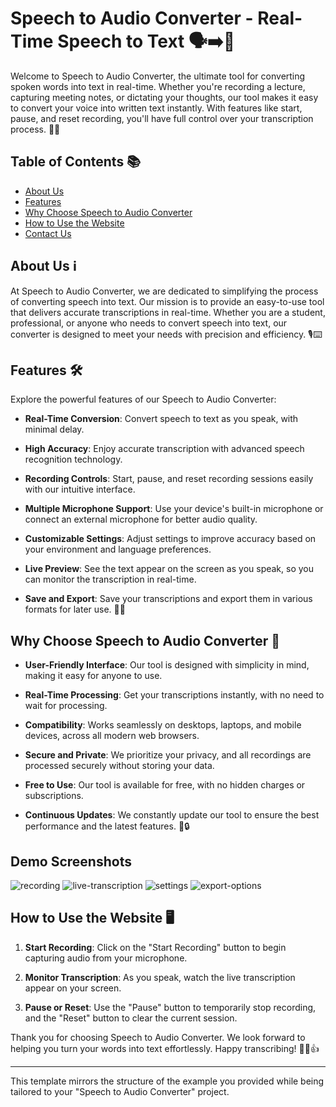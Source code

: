 # Speech to Audio Converter - Real-Time Speech to Text 🗣️➡️💬

Welcome to Speech to Audio Converter, the ultimate tool for converting spoken words into text in real-time. Whether you're recording a lecture, capturing meeting notes, or dictating your thoughts, our tool makes it easy to convert your voice into written text instantly. With features like start, pause, and reset recording, you'll have full control over your transcription process. 🎤📝

## Table of Contents 📚

- [About Us](#about-us)
- [Features](#features)
- [Why Choose Speech to Audio Converter](#why-choose-speech-to-audio-converter)
- [How to Use the Website](#how-to-use-the-website)
- [Contact Us](#contact-us)

## About Us ℹ️

At Speech to Audio Converter, we are dedicated to simplifying the process of converting speech into text. Our mission is to provide an easy-to-use tool that delivers accurate transcriptions in real-time. Whether you are a student, professional, or anyone who needs to convert speech into text, our converter is designed to meet your needs with precision and efficiency. 🎙️⌨️

## Features 🛠️

Explore the powerful features of our Speech to Audio Converter:

- **Real-Time Conversion**: Convert speech to text as you speak, with minimal delay.

- **High Accuracy**: Enjoy accurate transcription with advanced speech recognition technology.

- **Recording Controls**: Start, pause, and reset recording sessions easily with our intuitive interface.

- **Multiple Microphone Support**: Use your device's built-in microphone or connect an external microphone for better audio quality.

- **Customizable Settings**: Adjust settings to improve accuracy based on your environment and language preferences.

- **Live Preview**: See the text appear on the screen as you speak, so you can monitor the transcription in real-time.

- **Save and Export**: Save your transcriptions and export them in various formats for later use. 📄💾

## Why Choose Speech to Audio Converter 🌟

- **User-Friendly Interface**: Our tool is designed with simplicity in mind, making it easy for anyone to use.

- **Real-Time Processing**: Get your transcriptions instantly, with no need to wait for processing.

- **Compatibility**: Works seamlessly on desktops, laptops, and mobile devices, across all modern web browsers.

- **Secure and Private**: We prioritize your privacy, and all recordings are processed securely without storing your data.

- **Free to Use**: Our tool is available for free, with no hidden charges or subscriptions.

- **Continuous Updates**: We constantly update our tool to ensure the best performance and the latest features. 🚀🔒

## Demo Screenshots

![recording](https://example.com/screenshot1)
![live-transcription](https://example.com/screenshot2)
![settings](https://example.com/screenshot3)
![export-options](https://example.com/screenshot4)

## How to Use the Website 🖥️

1. **Start Recording**: Click on the "Start Recording" button to begin capturing audio from your microphone.

2. **Monitor Transcription**: As you speak, watch the live transcription appear on your screen.

3. **Pause or Reset**: Use the "Pause" button to temporarily stop recording, and the "Reset" button to clear the current session.


Thank you for choosing Speech to Audio Converter. We look forward to helping you turn your words into text effortlessly. Happy transcribing! 🎤📝👍

--- 

This template mirrors the structure of the example you provided while being tailored to your "Speech to Audio Converter" project.
